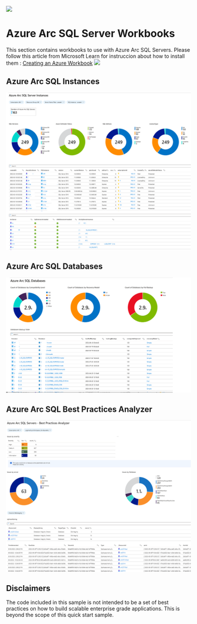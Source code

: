 ![](../../../../media/solutions-microsoft-logo-small.png)

# Azure Arc SQL Server Workbooks
This section contains workbooks to use with Azure Arc SQL Servers. Please follow this article from Microsoft Learn for instruccion about how to install them :
[Creating an Azure Workbook](https://learn.microsoft.com/en-us/azure/azure-monitor/visualize/workbooks-create-workbook#create-a-new-azure-workbook)
![](./img/Dashboard.png)

## Azure Arc SQL Instances

![AzureSqlServerInstances](img/AzureSqlServerInstances.png)

## Azure Arc SQL Databases
![AzureArcSqlDatabases](img/AzureArcSqlDatabases.png)


## Azure Arc SQL Best Practices Analyzer
![AzureSQLServerBPA](img/AzureSqlServerBPA.png)


## Disclaimers
The code included in this sample is not intended to be a set of best practices on how to build scalable enterprise grade applications. This is beyond the scope of this quick start sample.
